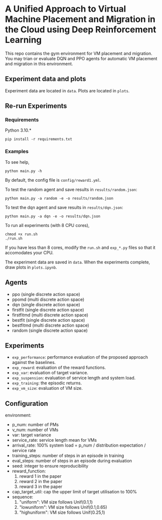 # A Unified Approach to Virtual Machine Placement and Migration in the Cloud using Deep Reinforcement Learning

This repo contains the gym environment for VM placement and migration. You may trian or evaluate DQN and PPO agents for automatic VM placement and migration in this environment.



## Experiment data and plots

Experiment data are located in `data`. Plots are located in `plots`.

## Re-run Experiments

### Requirements

Python 3.10.*

```shell
pip install -r requirements.txt
```

### Examples

To see help,

```shell
python main.py -h
```

By default, the config file is `config/reward1.yml`.

To test the random agent and save results in `results/random.json`:

```shell
python main.py -a random -e -o results/random.json
```

To test the dqn agent and save results in `results/dqn.json`:

```shell
python main.py -a dqn -e -o results/dqn.json
```

To run all experiments (with 8 CPU cores),

```shell
chmod +x run.sh
./run.sh
```

If you have less than 8 cores, modify the `run.sh` and `exp_*.py` files so that it accomodates your CPU.

The experiment data are saved in `data`. When the experiments complete, draw plots in `plots.ipynb`.

## Agents

- ppo (single discrete action space)
- ppomd (multi discrete action space)
- dqn (single discrete action space)
- firstfit (single discrete action space)
- firstfitmd (multi discrete action space)
- bestfit (single discrete action space)
- bestfitmd (multi discrete action space)
- random (single discrete action space)

## Experiments

- `exp_performance`: performance evaluation of the proposed approach against the baselines. 
- `exp_reward`: evaluation of the reward functions.
- `exp_var`: evaluation of target variance.
- `exp_suspension`: evaluation of service length and system load.
- `exp_training`: the episodic returns.
- `exp_vm_size`: evaluation of VM size. 

## Configuration

environment:

- p_num: number of PMs
- v_num: number of VMs
- var: target variance
- service_rate: service length mean for VMs
- arrival_rate: 100% system load = p_num / distribution expectation / service rate
- training_steps: number of steps in an episode in training
- eval_steps: number of steps in an episode during evaluation
- seed: integer to ensure reproducibility
- reward_function:
    1. reward 1 in the paper
    2. reward 2 in the paper
    3. reward 3 in the paper
- cap_target_util: cap the upper limit of target utilisation to 100%
- sequence:
    1. "uniform": VM size follows Unif(0.1,1)
    2. "lowuniform": VM size follows Unif(0.1,0.65)
    3. "highuniform": VM size follows Unif(0.25,1)
